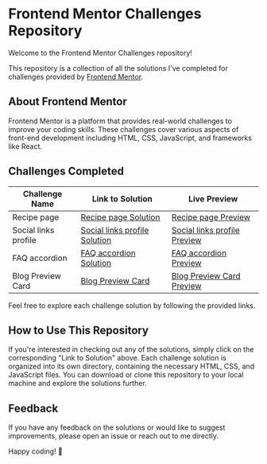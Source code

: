 # Frontend Mentor Challenges Repository

Welcome to the Frontend Mentor Challenges repository! 

This repository is a collection of all the solutions I've completed for challenges provided by [Frontend Mentor](https://www.frontendmentor.io/).

## About Frontend Mentor
Frontend Mentor is a platform that provides real-world challenges to improve your coding skills. These challenges cover various aspects of front-end development including HTML, CSS, JavaScript, and frameworks like React.

## Challenges Completed
| Challenge Name | Link to Solution |  Live Preview |
|----------------|------------------|--------------|
| Recipe page | [Recipe page Solution](https://github.com/hichamweblog/FEM-Recipe-Page) | [Recipe page Preview](https://dz-recipe-page.netlify.app/) |
| Social links profile | [Social links profile Solution](https://github.com/hichamweblog/FEM-Social-Links-Profile) | [Social links profile Preview](https://dz-social-links-profile.netlify.app/) |
| FAQ accordion | [FAQ accordion Solution](https://github.com/hichamweblog/FEM-FAQ-accordion) | [FAQ accordion Preview](https://dz-faq-accordion.netlify.app/) |
| Blog Preview Card | [Blog Preview Card](https://github.com/hichamweblog/FEM-Blog-Preview-Card) | [Blog Preview Card Preview](https://dz-blog-preview-card.netlify.app/) |


Feel free to explore each challenge solution by following the provided links.

## How to Use This Repository
If you're interested in checking out any of the solutions, simply click on the corresponding "Link to Solution" above. Each challenge solution is organized into its own directory, containing the necessary HTML, CSS, and JavaScript files. You can download or clone this repository to your local machine and explore the solutions further.


## Feedback
If you have any feedback on the solutions or would like to suggest improvements, please open an issue or reach out to me directly.

Happy coding! 🚀

